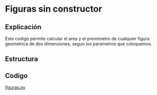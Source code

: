 # Figuras sin constructor

## Explicación
Este codigo permite calcular el area y el premimetro de cualquier figura geometrica de dos dimensiones, segun los parametros que coloquemos.

## Estructura

## Codigo
[figuras.py](https://github.com/Devcrow24/POO1/blob/main/Actividad%2001%20-%20Figuras%20sin%20constructor/figuras.py)